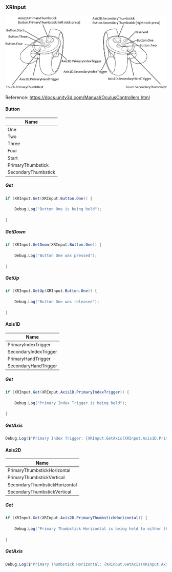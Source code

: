 ### XRInput

![](../../Images/OculusControllersTouchControllers.jpg)

Reference: <https://docs.unity3d.com/Manual/OculusControllers.html>

#### Button

| Name                |
| ------------------- |
| One                 |
| Two                 |
| Three               |
| Four                |
| Start               |
| PrimaryThumbstick   |
| SecondaryThumbstick |

##### Get

```csharp
if (XRInput.Get(XRInput.Button.One)) {

    Debug.Log("Button One is being held");

}
```

##### GetDown

```csharp
if (XRInput.GetDown(XRInput.Button.One)) {

    Debug.Log("Button One was pressed");

}
```

##### GetUp

```csharp
if (XRInput.GetUp(XRInput.Button.One)) {

    Debug.Log("Button One was released");

}
```

#### Axis1D

| Name                  |
| --------------------- |
| PrimaryIndexTrigger   |
| SecondaryIndexTrigger |
| PrimaryHandTrigger    |
| SecondaryHandTrigger  |

##### Get

```csharp
if (XRInput.Get(XRInput.Axis1D.PrimaryIndexTrigger)) {

    Debug.Log("Primary Index Trigger is being held");

}
```

##### GetAxis

```csharp
Debug.Log($"Primary Index Trigger: {XRInput.GetAxis(XRInput.Axis1D.PrimaryIndexTrigger)}");
```

#### Axis2D

| Name                          |
| ----------------------------- |
| PrimaryThumbstickHorizontal   |
| PrimaryThumbstickVertical     |
| SecondaryThumbstickHorizontal |
| SecondaryThumbstickVertical   |

##### Get

```csharp
if (XRInput.Get(XRInput.Axis2D.PrimaryThumbstickHorizontal)) {

    Debug.Log("Primary Thumbstick Horizontal is being held to either the left or right");

}
```

##### GetAxis

```csharp
Debug.Log($"Primary Thumbstick Horizontal: {XRInput.GetAxis(XRInput.Axis2D.PrimaryThumbstickHorizontal)}");
```
